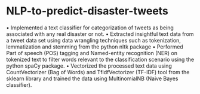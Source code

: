 # NLP-to-predict-disaster-tweets
• Implemented a text classifier for categorization of tweets as being associated with any real disaster or not.
• Extracted insightful text data from a tweet data set using data wrangling techniques such as tokenization, lemmatization
and stemming from the python nltk package
• Performed Part of speech (POS) tagging and Named-entity recognition (NER) on tokenized text to filter words relevant
to the classification scenario using the python spaCy package.
• Vectorized the processed text data using CountVectorizer (Bag of Words) and TfidfVectorizer (TF-IDF) tool from the
sklearn library and trained the data using MultinomialNB (Naive Bayes classifier).
